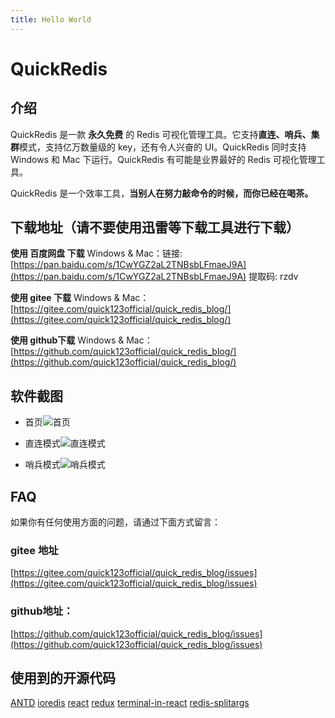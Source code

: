 ```yaml
---
title: Hello World
---
```

# QuickRedis
## 介绍
QuickRedis 是一款 **永久免费** 的 Redis 可视化管理工具。它支持**直连、哨兵、集群**模式，支持亿万数量级的 key，还有令人兴奋的 UI。QuickRedis 同时支持 Windows 和 Mac 下运行。QuickRedis 有可能是业界最好的 Redis 可视化管理工具。

QuickRedis 是一个效率工具，**当别人在努力敲命令的时候，而你已经在喝茶。**

## 下载地址（请不要使用迅雷等下载工具进行下载）
**使用 百度网盘 下载**
Windows & Mac：链接: [https://pan.baidu.com/s/1CwYGZ2aL2TNBsbLFmaeJ9A](https://pan.baidu.com/s/1CwYGZ2aL2TNBsbLFmaeJ9A) 提取码: rzdv

**使用 gitee 下载**
Windows & Mac：[https://gitee.com/quick123official/quick_redis_blog/](https://gitee.com/quick123official/quick_redis_blog/)

**使用 github下载**
Windows & Mac：[https://github.com/quick123official/quick_redis_blog/](https://github.com/quick123official/quick_redis_blog/)
## 软件截图

- 首页![首页](https://images.gitee.com/uploads/images/2020/0525/163820_bcaaa7c8_7565825.png "屏幕截图.png")

- 直连模式![直连模式](https://images.gitee.com/uploads/images/2020/0525/163731_bc3177ab_7565825.png "屏幕截图.png")

- 哨兵模式![哨兵模式](https://images.gitee.com/uploads/images/2020/0525/163845_2e5a89a6_7565825.png "屏幕截图.png")

## FAQ 
如果你有任何使用方面的问题，请通过下面方式留言：

###  **gitee 地址** 

[https://gitee.com/quick123official/quick_redis_blog/issues](https://gitee.com/quick123official/quick_redis_blog/issues)

###  **github地址：**
[https://github.com/quick123official/quick_redis_blog/issues](https://github.com/quick123official/quick_redis_blog/issues)

## 使用到的开源代码

[ANTD](https://ant.design/index-cn) [ioredis](https://github.com/luin/ioredis) [react](https://github.com/facebook/react) [redux](https://github.com/reduxjs/redux) [terminal-in-react](https://github.com/nitin42/terminal-in-react) [redis-splitargs](https://github.com/luin/splitargs)

